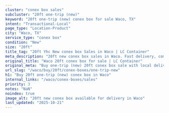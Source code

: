 ```yaml
---
cluster: "conex box sales"
subcluster: "20ft one-trip (new)"
keyword: "20ft one-trip (new) conex box for sale Waco, TX"
intent: "Transactional-Local"
page_type: "Location-Product"
city: "Waco, TX"
service_type: "conex box"
condition: "New"
size: "20ft"
title_tag: "20ft Yhc New conex box Sales in Waco | LC Container"
meta_description: "20ft new conex box sales in Waco. Fast delivery, competitive pricing. Serving conex boxes area. Quote ID: PQT. Call (214) 524-4168 for your free quote today."
original_title: "Waco 20ft conex box for sale | LC Container"
original_meta: "Buy one-trip (new) 20ft conex box sale with local delivery in Waco, TX. LC Container — local Since 2003. Request a fast quote today."
url_slug: "/waco/buy/20ft/conex-boxes/one-trip-new"
h1: "Buy 20ft one-trip (new) conex box in Waco"
internal_links: "/waco/conex-boxes/sales"
priority: 3
notes: "NaN"
noindex: true
image_alt: "20ft new conex box available for delivery in Waco"
last_updated: "2025-10-21"
---
```


<!-- TODO: Add unique city/inventory copy, images, and internal links here. -->

